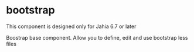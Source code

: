 bootstrap
=========

This component is designed only for Jahia 6.7 or later

Boostrap base component. Allow you to define, edit and use bootstrap less files 

